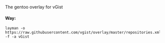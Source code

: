 The gentoo overlay for vGist

#### Way:

    layman -o https://raw.githubusercontent.com/vgist/overlay/master/repositories.xml -f -a vGist
